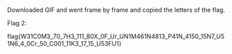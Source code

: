 Downloaded GIF and went frame by frame and copied the letters of the flag. 

Flag 2:

flag{W31C0M3_70_7H3_111_80X_0F_Ur_UN1M461N4813_P41N_4150_15N7_U51N6_4_0Cr_50_C001_11K3_17_15_U53FU1}

